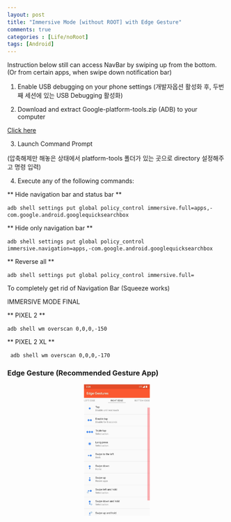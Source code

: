 ```yaml
---
layout: post
title: "Immersive Mode [without ROOT] with Edge Gesture"
comments: true
categories : [Life/noRoot]
tags: [Android]
---
```


Instruction below still can access NavBar by swiping up from the bottom.
(Or from certain apps, when swipe down notification bar)


1. Enable USB debugging on your phone settings (개발자옵션 활성화 후, 두번째 세션에 있는 USB Debugging 활성화)



2. Download and extract Google-platform-tools.zip (ADB) to your computer

[Click here](https://developer.android.com/studio/releases/platform-tools)



3. Launch Command Prompt

(압축해제만 해놓은 상태에서 platform-tools 폴더가 있는 곳으로 directory 설정해주고 명령 입력)



4. Execute any of the following commands:

** Hide navigation bar and status bar **
```
adb shell settings put global policy_control immersive.full=apps,-com.google.android.googlequicksearchbox
```
** Hide only navigation bar **
```
adb shell settings put global policy_control immersive.navigation=apps,-com.google.android.googlequicksearchbox
```
** Reverse all **
```
adb shell settings put global policy_control immersive.full=
```








To completely get rid of Navigation Bar (Squeeze works)



IMMERSIVE MODE FINAL

** PIXEL 2 **
```
adb shell wm overscan 0,0,0,-150
```
** PIXEL 2  XL **
```
 adb shell wm overscan 0,0,0,-170
```




<h3>Edge Gesture (Recommended Gesture App)</h3>

<center><img src="/assets/img/EdgeGesture.png" width="30%"></center>
